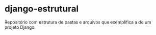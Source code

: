 # django-estrutural
Repositório com estrutura de pastas e arquivos que exemplifica a de um projeto Django.
